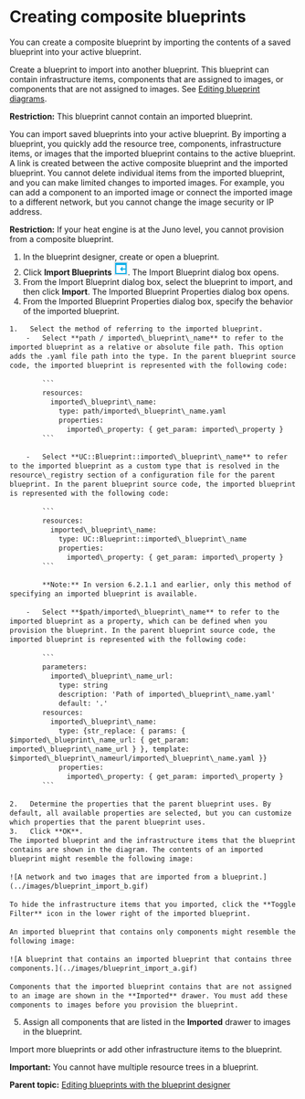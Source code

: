 # Creating composite blueprints

You can create a composite blueprint by importing the contents of a saved blueprint into your active blueprint.

Create a blueprint to import into another blueprint. This blueprint can contain infrastructure items, components that are assigned to images, or components that are not assigned to images. See [Editing blueprint diagrams](blueprint_diagram.md#).

**Restriction:** This blueprint cannot contain an imported blueprint.

You can import saved blueprints into your active blueprint. By importing a blueprint, you quickly add the resource tree, components, infrastructure items, or images that the imported blueprint contains to the active blueprint. A link is created between the active composite blueprint and the imported blueprint. You cannot delete individual items from the imported blueprint, and you can make limited changes to imported images. For example, you can add a component to an imported image or connect the imported image to a different network, but you cannot change the image security or IP address.

**Restriction:** If your heat engine is at the Juno level, you cannot provision from a composite blueprint.

1.   In the blueprint designer, create or open a blueprint. 
2.   Click **Import Blueprints** ![](../images/icons/import_blueprint.gif). The Import Blueprint dialog box opens.
3.   From the Import Blueprint dialog box, select the blueprint to import, and then click **Import**. The Imported Blueprint Properties dialog box opens.
4.   From the Imported Blueprint Properties dialog box, specify the behavior of the imported blueprint. 

    1.   Select the method of referring to the imported blueprint. 
        -   Select **path / imported\_blueprint\_name** to refer to the imported blueprint as a relative or absolute file path. This option adds the .yaml file path into the type. In the parent blueprint source code, the imported blueprint is represented with the following code:

            ```
            resources:
              imported\_blueprint\_name:
                type: path/imported\_blueprint\_name.yaml
                properties:
                  imported\_property: { get_param: imported\_property }
            ```

        -   Select **UC::Blueprint::imported\_blueprint\_name** to refer to the imported blueprint as a custom type that is resolved in the resource\_registry section of a configuration file for the parent blueprint. In the parent blueprint source code, the imported blueprint is represented with the following code:

            ```
            resources:
              imported\_blueprint\_name:
                type: UC::Blueprint::imported\_blueprint\_name
                properties:
                  imported\_property: { get_param: imported\_property }
            ```

            **Note:** In version 6.2.1.1 and earlier, only this method of specifying an imported blueprint is available.

        -   Select **$path/imported\_blueprint\_name** to refer to the imported blueprint as a property, which can be defined when you provision the blueprint. In the parent blueprint source code, the imported blueprint is represented with the following code:

            ```
            parameters:
              imported\_blueprint\_name_url:
                type: string
                description: 'Path of imported\_blueprint\_name.yaml'
                default: '.'
            resources:
              imported\_blueprint\_name:
                type: {str_replace: { params: { $imported\_blueprint\_name_url: { get_param: imported\_blueprint\_name_url } }, template: $imported\_blueprint\_nameurl/imported\_blueprint\_name.yaml }}
                properties:
                  imported\_property: { get_param: imported\_property }
            ```

    2.   Determine the properties that the parent blueprint uses. By default, all available properties are selected, but you can customize which properties that the parent blueprint uses.
    3.   Click **OK**. 
    The imported blueprint and the infrastructure items that the blueprint contains are shown in the diagram. The contents of an imported blueprint might resemble the following image:

    ![A network and two images that are imported from a blueprint.](../images/blueprint_import_b.gif)

    To hide the infrastructure items that you imported, click the **Toggle Filter** icon in the lower right of the imported blueprint.

    An imported blueprint that contains only components might resemble the following image:

    ![A blueprint that contains an imported blueprint that contains three components.](../images/blueprint_import_a.gif)

    Components that the imported blueprint contains that are not assigned to an image are shown in the **Imported** drawer. You must add these components to images before you provision the blueprint.

5.   Assign all components that are listed in the **Imported** drawer to images in the blueprint. 

Import more blueprints or add other infrastructure items to the blueprint.

**Important:** You cannot have multiple resource trees in a blueprint.

**Parent topic:** [Editing blueprints with the blueprint designer](../../com.ibm.edt.doc/topics/blueprint_create.md)

